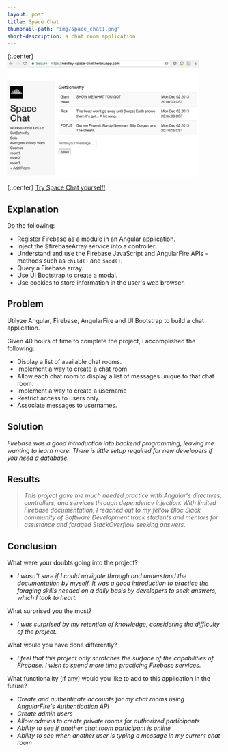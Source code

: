 ```yaml
---
layout: post
title: Space Chat
thumbnail-path: "img/space_chat1.png"
short-description: a chat room application.
---
```


{:.center}
<img src="/img/space_chat1.png" alt="Space Chat" style="width: 450px;"/>

{:.center}
[Try Space Chat yourself!](https://neidley-space-chat.herokuapp.com/)

## Explanation

Do the following:

* Register Firebase as a module in an Angular application.
* Inject the $firebaseArray service into a controller.
* Understand and use the Firebase JavaScript and AngularFire APIs - methods such as `child()` and `$add()`.
* Query a Firebase array.
* Use UI Bootstrap to create a modal.
* Use cookies to store information in the user's web browser.

## Problem

Utilyze Angular, Firebase, AngularFire and UI Bootstrap to build a chat application.

Given 40 hours of time to complete the project, I accomplished the following:

* Display a list of available chat rooms.
* Implement a way to create a chat room.
* Allow each chat room to display a list of messages unique to that chat room.
* Implement a way to create a username
* Restrict access to users only.
* Associate messages to usernames.

## Solution

_Firebase was a good introduction into backend programming, leaving me wanting to learn more. There is little setup required for new developers if you need a database._

## Results

> _This project gave me much needed practice with Angular's directives, controllers, and services through dependency injection. With limited Firebase documentation, I reached out to my fellow Bloc Slack community of Software Development track students and mentors for assistance and foraged StackOverflow seeking answers._

## Conclusion

What were your doubts going into the project?

* _I wasn't sure if I could navigate through and understand the documentation by myself. It was a good introduction to practice the foraging skills needed on a daily basis by developers to seek answers, which I took to heart._

What surprised you the most?

* _I was surprised by my retention of knowledge, considering the difficulty of the project._

What would you have done differently?

* _I feel that this project only scratches the surface of the capabilities of Firebase. I wish to spend more time practicing Firebase services._

What functionality (if any) would you like to add to this application in the future?

* _Create and authenticate accounts for my chat rooms using AngularFire's Authentication API_
* _Create admin users_
* _Allow admins to create private rooms for authorized participants_
* _Ability to see if another chat room participant is online_
* _Ability to see when another user is typing a message in my current chat room_
